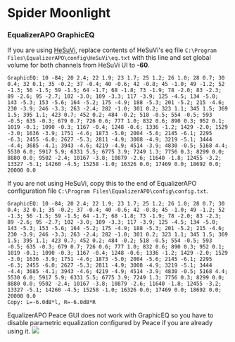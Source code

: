 # Spider Moonlight
### EqualizerAPO GraphicEQ
If you are using [HeSuVi](https://sourceforge.net/projects/hesuvi/), replace contents of HeSuVi's eq file `C:\Program Files\EqualizerAPO\config\HeSuVi\eq.txt` with this line and set global volume for both channels from HeSuVi UI to **-60**.
```
GraphicEQ: 10 -84; 20 2.4; 22 1.9; 23 1.7; 25 1.2; 26 1.0; 28 0.7; 30 0.4; 32 0.1; 35 -0.2; 37 -0.4; 40 -0.6; 42 -0.8; 45 -1.0; 49 -1.2; 52 -1.3; 56 -1.5; 59 -1.5; 64 -1.7; 68 -1.8; 73 -1.9; 78 -2.0; 83 -2.3; 89 -2.6; 95 -2.7; 102 -3.0; 109 -3.3; 117 -3.9; 125 -4.5; 134 -5.0; 143 -5.3; 153 -5.6; 164 -5.2; 175 -4.9; 188 -5.3; 201 -5.2; 215 -4.6; 230 -3.9; 246 -3.3; 263 -2.4; 282 -1.0; 301 0.2; 323 1.1; 345 1.5; 369 1.5; 395 1.1; 423 0.7; 452 0.2; 484 -0.2; 518 -0.5; 554 -0.5; 593 -0.5; 635 -0.3; 679 0.7; 726 0.6; 777 1.0; 832 0.6; 890 0.3; 952 0.1; 1019 -0.1; 1090 -0.3; 1167 -0.4; 1248 -0.6; 1336 -1.2; 1429 -2.0; 1529 -3.0; 1636 -3.9; 1751 -4.6; 1873 -5.0; 2004 -5.6; 2145 -6.1; 2295 -6.3; 2455 -6.0; 2627 -5.3; 2811 -4.9; 3008 -4.9; 3219 -5.1; 3444 -4.4; 3685 -4.1; 3943 -4.6; 4219 -4.9; 4514 -3.9; 4830 -0.5; 5168 4.4; 5530 6.0; 5917 5.9; 6331 5.5; 6775 3.9; 7249 1.3; 7756 0.3; 8299 0.0; 8880 0.0; 9502 -2.4; 10167 -3.8; 10879 -2.6; 11640 -1.8; 12455 -3.2; 13327 -5.1; 14260 -4.5; 15258 -1.0; 16326 0.0; 17469 0.0; 18692 0.0; 20000 0.0
```
If you are not using HeSuVi, copy this to the end of EqualizerAPO configuration file `C:\Program Files\EqualizerAPO\config\config.txt`.
```
GraphicEQ: 10 -84; 20 2.4; 22 1.9; 23 1.7; 25 1.2; 26 1.0; 28 0.7; 30 0.4; 32 0.1; 35 -0.2; 37 -0.4; 40 -0.6; 42 -0.8; 45 -1.0; 49 -1.2; 52 -1.3; 56 -1.5; 59 -1.5; 64 -1.7; 68 -1.8; 73 -1.9; 78 -2.0; 83 -2.3; 89 -2.6; 95 -2.7; 102 -3.0; 109 -3.3; 117 -3.9; 125 -4.5; 134 -5.0; 143 -5.3; 153 -5.6; 164 -5.2; 175 -4.9; 188 -5.3; 201 -5.2; 215 -4.6; 230 -3.9; 246 -3.3; 263 -2.4; 282 -1.0; 301 0.2; 323 1.1; 345 1.5; 369 1.5; 395 1.1; 423 0.7; 452 0.2; 484 -0.2; 518 -0.5; 554 -0.5; 593 -0.5; 635 -0.3; 679 0.7; 726 0.6; 777 1.0; 832 0.6; 890 0.3; 952 0.1; 1019 -0.1; 1090 -0.3; 1167 -0.4; 1248 -0.6; 1336 -1.2; 1429 -2.0; 1529 -3.0; 1636 -3.9; 1751 -4.6; 1873 -5.0; 2004 -5.6; 2145 -6.1; 2295 -6.3; 2455 -6.0; 2627 -5.3; 2811 -4.9; 3008 -4.9; 3219 -5.1; 3444 -4.4; 3685 -4.1; 3943 -4.6; 4219 -4.9; 4514 -3.9; 4830 -0.5; 5168 4.4; 5530 6.0; 5917 5.9; 6331 5.5; 6775 3.9; 7249 1.3; 7756 0.3; 8299 0.0; 8880 0.0; 9502 -2.4; 10167 -3.8; 10879 -2.6; 11640 -1.8; 12455 -3.2; 13327 -5.1; 14260 -4.5; 15258 -1.0; 16326 0.0; 17469 0.0; 18692 0.0; 20000 0.0
Copy: L=-6.0dB*l, R=-6.0dB*R
```
EqualizerAPO Peace GUI does not work with GraphicEQ so you have to disable parametric equalization configured by Peace if you are already using it.
![](https://raw.githubusercontent.com/jaakkopasanen/AutoEq/master/results/SBAF-Serious/headphoncecom/onear/Spider%20Moonlight/Spider%20Moonlight.png)
